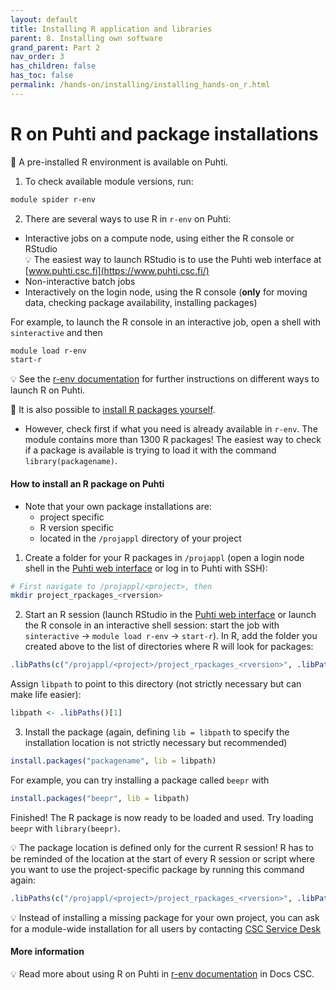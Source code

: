 ```yaml
---
layout: default
title: Installing R application and libraries
parent: 8. Installing own software
grand_parent: Part 2
nav_order: 3
has_children: false
has_toc: false
permalink: /hands-on/installing/installing_hands-on_r.html
---
```


# R on Puhti and package installations

💬 A pre-installed R environment is available on Puhti.

1.  To check available module versions, run:

``` bash
module spider r-env
```

2.  There are several ways to use R in `r-env` on Puhti:

-   Interactive jobs on a compute node, using either the R console or RStudio\
    💡 The easiest way to launch RStudio is to use the Puhti web interface at [www.puhti.csc.fi](https://www.puhti.csc.fi/)
-   Non-interactive batch jobs
-   Interactively on the login node, using the R console (**only** for moving data, checking package availability, installing packages)

For example, to launch the R console in an interactive job, open a shell with `sinteractive` and then

``` bash
module load r-env
start-r
```

💡 See the [r-env documentation](https://docs.csc.fi/apps/r-env/) for further instructions on different ways to launch R on Puhti.

💬 It is also possible to [install R packages yourself](https://docs.csc.fi/apps/r-env/#r-package-installations).

-   However, check first if what you need is already available in `r-env`. The module contains more than 1300 R packages! The easiest way to check if a package is available is trying to load it with the command `library(packagename)`.

#### How to install an R package on Puhti

-   Note that your own package installations are:
    -   project specific
    -   R version specific
    -   located in the `/projappl` directory of your project

1.  Create a folder for your R packages in `/projappl` (open a login node shell in the [Puhti web interface](https://www.puhti.csc.fi/) or log in to Puhti with SSH):

``` bash
# First navigate to /projappl/<project>, then
mkdir project_rpackages_<rversion>
```

2.  Start an R session (launch RStudio in the [Puhti web interface](https://www.puhti.csc.fi/) or launch the R console in an interactive shell session: start the job with `sinteractive` -\> `module load r-env` -\> `start-r`). In R, add the folder you created above to the list of directories where R will look for packages:

``` r
.libPaths(c("/projappl/<project>/project_rpackages_<rversion>", .libPaths())) 
```

Assign `libpath` to point to this directory (not strictly necessary but can make life easier):

``` r
libpath <- .libPaths()[1]
```

3.  Install the package (again, defining `lib = libpath` to specify the installation location is not strictly necessary but recommended)

``` r
install.packages("packagename", lib = libpath)
```

For example, you can try installing a package called `beepr` with

``` r
install.packages("beepr", lib = libpath)
```

Finished! The R package is now ready to be loaded and used. Try loading `beepr` with `library(beepr)`.

💡 The package location is defined only for the current R session! R has to be reminded of the location at the start of every R session or script where you want to use the project-specific package by running this command again:

``` r
.libPaths(c("/projappl/<project>/project_rpackages_<rversion>", .libPaths())) 
```

💡 Instead of installing a missing package for your own project, you can ask for a module-wide installation for all users by contacting [CSC Service Desk](mailto:servicedesk@csc.fi)

#### More information

💡 Read more about using R on Puhti in [r-env documentation](https://docs.csc.fi/apps/r-env/) in Docs CSC.
